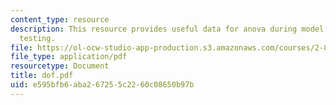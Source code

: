 ```yaml
---
content_type: resource
description: This resource provides useful data for anova during model fitting and
  testing.
file: https://ol-ocw-studio-app-production.s3.amazonaws.com/courses/2-830j-control-of-manufacturing-processes-sma-6303-spring-2008/e595bfb6aba267255c2260c08650b97b_dof.pdf
file_type: application/pdf
resourcetype: Document
title: dof.pdf
uid: e595bfb6-aba2-6725-5c22-60c08650b97b
---
```

